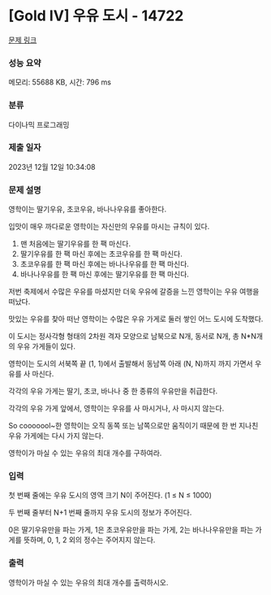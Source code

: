# [Gold IV] 우유 도시 - 14722 

[문제 링크](https://www.acmicpc.net/problem/14722) 

### 성능 요약

메모리: 55688 KB, 시간: 796 ms

### 분류

다이나믹 프로그래밍

### 제출 일자

2023년 12월 12일 10:34:08

### 문제 설명

<p>영학이는 딸기우유, 초코우유, 바나나우유를 좋아한다.</p>

<p>입맛이 매우 까다로운 영학이는 자신만의 우유를 마시는 규칙이 있다. </p>

<ol>
	<li>맨 처음에는 딸기우유를 한 팩 마신다.</li>
	<li>딸기우유를 한 팩 마신 후에는 초코우유를 한 팩 마신다.</li>
	<li>초코우유를 한 팩 마신 후에는 바나나우유를 한 팩 마신다.</li>
	<li>바나나우유를 한 팩 마신 후에는 딸기우유를 한 팩 마신다. </li>
</ol>

<p>저번 축제에서 수많은 우유를 마셨지만 더욱 우유에 갈증을 느낀 영학이는 우유 여행을 떠났다.</p>

<p>맛있는 우유를 찾아 떠난 영학이는 수많은 우유 가게로 둘러 쌓인 어느 도시에 도착했다.</p>

<p>이 도시는 정사각형 형태의 2차원 격자 모양으로 남북으로 N개, 동서로 N개, 총 N*N개의 우유 가게들이 있다.</p>

<p>영학이는 도시의 서북쪽 끝 (1, 1)에서 출발해서 동남쪽 아래 (N, N)까지 까지 가면서 우유를 사 마신다. </p>

<p>각각의 우유 가게는 딸기, 초코, 바나나 중 한 종류의 우유만을 취급한다.</p>

<p>각각의 우유 가게 앞에서, 영학이는 우유를 사 마시거나, 사 마시지 않는다.</p>

<p>So cooooool~한 영학이는 오직 동쪽 또는 남쪽으로만 움직이기 때문에 한 번 지나친 우유 가게에는 다시 가지 않는다.</p>

<p>영학이가 마실 수 있는 우유의 최대 개수를 구하여라.</p>

### 입력 

 <p>첫 번째 줄에는 우유 도시의 영역 크기 N이 주어진다. (1 ≤ N ≤ 1000)</p>

<p>두 번째 줄부터 N+1 번째 줄까지 우유 도시의 정보가 주어진다.</p>

<p>0은 딸기우유만을 파는 가게, 1은 초코우유만을 파는 가게, 2는 바나나우유만을 파는 가게를 뜻하며, 0, 1, 2 외의 정수는 주어지지 않는다.</p>

### 출력 

 <p>영학이가 마실 수 있는 우유의 최대 개수를 출력하시오.</p>

